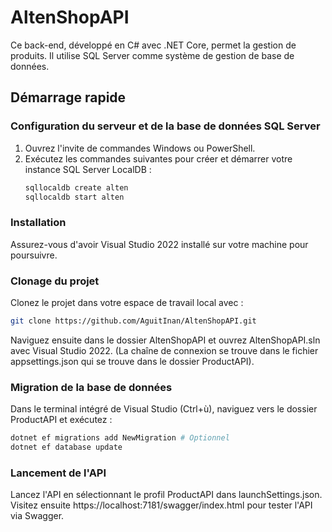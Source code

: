 # AltenShopAPI

Ce back-end, développé en C# avec .NET Core, permet la gestion de produits. Il utilise SQL Server comme système de gestion de base de données.

## Démarrage rapide

### Configuration du serveur et de la base de données SQL Server

1. Ouvrez l'invite de commandes Windows ou PowerShell.
2. Exécutez les commandes suivantes pour créer et démarrer votre instance SQL Server LocalDB :
    ```bash
    sqllocaldb create alten
    sqllocaldb start alten
    ```

### Installation

Assurez-vous d'avoir Visual Studio 2022 installé sur votre machine pour poursuivre.

### Clonage du projet

Clonez le projet dans votre espace de travail local avec :

```bash
git clone https://github.com/AguitInan/AltenShopAPI.git
```

Naviguez ensuite dans le dossier AltenShopAPI et ouvrez AltenShopAPI.sln avec Visual Studio 2022.
(La chaîne de connexion se trouve dans le fichier appsettings.json qui se trouve dans le dossier ProductAPI).

### Migration de la base de données

Dans le terminal intégré de Visual Studio (Ctrl+ù), naviguez vers le dossier ProductAPI et exécutez :

```bash
dotnet ef migrations add NewMigration # Optionnel
dotnet ef database update
```

### Lancement de l'API

Lancez l'API en sélectionnant le profil ProductAPI dans launchSettings.json. Visitez ensuite https://localhost:7181/swagger/index.html pour tester l'API via Swagger.

